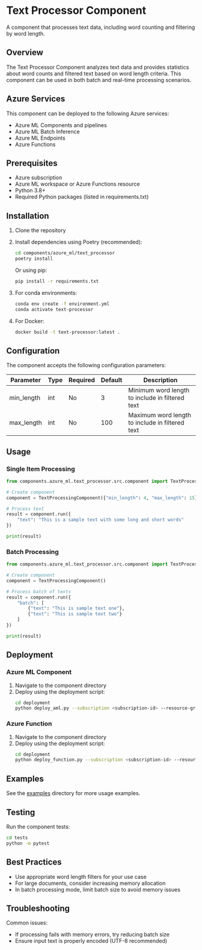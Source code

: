 # Text Processor Component

A component that processes text data, including word counting and filtering by word length.

## Overview

The Text Processor Component analyzes text data and provides statistics about word counts and filtered text based on word length criteria. This component can be used in both batch and real-time processing scenarios.

## Azure Services

This component can be deployed to the following Azure services:
- Azure ML Components and pipelines
- Azure ML Batch Inference
- Azure ML Endpoints
- Azure Functions

## Prerequisites

- Azure subscription
- Azure ML workspace or Azure Functions resource
- Python 3.8+
- Required Python packages (listed in requirements.txt)

## Installation

1. Clone the repository
2. Install dependencies using Poetry (recommended):
   ```bash
   cd components/azure_ml/text_processor
   poetry install
   ```

   Or using pip:
   ```bash
   pip install -r requirements.txt
   ```

3. For conda environments:
   ```bash
   conda env create -f environment.yml
   conda activate text-processor
   ```

4. For Docker:
   ```bash
   docker build -t text-processor:latest .
   ```

## Configuration

The component accepts the following configuration parameters:

| Parameter  | Type | Required | Default | Description |
|------------|------|----------|---------|-------------|
| min_length | int  | No       | 3       | Minimum word length to include in filtered text |
| max_length | int  | No       | 100     | Maximum word length to include in filtered text |

## Usage

### Single Item Processing

```python
from components.azure_ml.text_processor.src.component import TextProcessingComponent

# Create component
component = TextProcessingComponent({"min_length": 4, "max_length": 15})

# Process text
result = component.run({
    "text": "This is a sample text with some long and short words"
})

print(result)
```

### Batch Processing

```python
from components.azure_ml.text_processor.src.component import TextProcessingComponent

# Create component
component = TextProcessingComponent()

# Process batch of texts
result = component.run({
    "batch": [
        {"text": "This is sample text one"},
        {"text": "This is sample text two"}
    ]
})

print(result)
```

## Deployment

### Azure ML Component

1. Navigate to the component directory
2. Deploy using the deployment script:
   ```bash
   cd deployment
   python deploy_aml.py --subscription <subscription-id> --resource-group <resource-group> --workspace <workspace>
   ```

### Azure Function

1. Navigate to the component directory
2. Deploy using the deployment script:
   ```bash
   cd deployment
   python deploy_function.py --subscription <subscription-id> --resource-group <resource-group>
   ```

## Examples

See the [examples](./examples) directory for more usage examples.

## Testing

Run the component tests:

```bash
cd tests
python -m pytest
```

## Best Practices

- Use appropriate word length filters for your use case
- For large documents, consider increasing memory allocation
- In batch processing mode, limit batch size to avoid memory issues

## Troubleshooting

Common issues:
- If processing fails with memory errors, try reducing batch size
- Ensure input text is properly encoded (UTF-8 recommended)